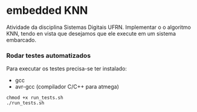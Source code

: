 # embedded KNN

Atividade da disciplina Sistemas Digitais UFRN. Implementar o o algoritmo KNN, tendo
en vista que desejamos que ele execute em um sistema embarcado.




### Rodar testes automatizados

Para executar os testes precisa-se ter instalado:

- gcc 
- avr-gcc (compilador C/C++ para atmega)

```shell
chmod +x run_tests.sh
./run_tests.sh
```